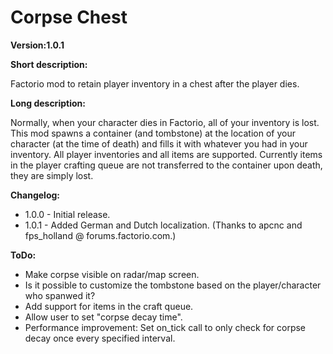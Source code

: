 # Corpse Chest

**Version:1.0.1**

**Short description:**

Factorio mod to retain player inventory in a chest after the player dies.

**Long description:**

Normally, when your character dies in Factorio, all of your inventory is lost. This mod spawns a container (and tombstone) at the location of your character (at the time of death) and fills it with whatever you had in your inventory. All player inventories and all items are supported. Currently items in the player crafting queue are not transferred to the container upon death, they are simply lost.

**Changelog:**
- 1.0.0 - Initial release.
- 1.0.1 - Added German and Dutch localization. (Thanks to apcnc and fps_holland @ forums.factorio.com.)

**ToDo:**

- Make corpse visible on radar/map screen.
- Is it possible to customize the tombstone based on the player/character who spanwed it?
- Add support for items in the craft queue.
- Allow user to set "corpse decay time".
- Performance improvement: Set on_tick call to only check for corpse decay once every specified interval.
